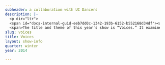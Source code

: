 ```yaml
---
subheader: a collaboration with UC Dancers
description: |-
  <p dir="ltr">
  <span id="docs-internal-guid-eeb7dd0c-1342-193b-6152-b552168d34df"><span>UC Dancers’ winter showcase an annual dance production consists of around 10 dances, and runs about an hour. It is entirely student choreographed, with the exception of one dance every year that is professionally choreographed by a Chicago dance instructor. The dances range from duets to a piece performed by the entire UC Dancers’ company.</span></span></p><p dir="ltr">
  <span>The title and theme of this year’s show is “Voices.” It examines the way that we use expression. Each student choreographer is free to take the idea of expression and weave it into their piece how every they see fit. The variety styles and pacing of performances and the songs chosen to accompany each dance will show how individuals can bring their own voice to a single mode of expression. In line with this years “Voices” theme the performance this year will also include one dance set to acappella music performed live at the show by the UChicago Ransom Notes.</span></p><p><strong>“Sensations, feelings, insights, fancies—all these are private and, except <span>through symbols and secondhand, incommunicable.” —Aldous Huxley</span></strong><br/><span>Choreographer: Gabby Davis</span><br/><span>Music: “Aquarium” by Nosaj Thing</span><br/><span>Taylor Chamberlain, Samantha Chen, Chelsie Coren, Rachel Seebach</span></p><p><strong><span>“Sometimes saying nothing says the most.” —Emily Dickinson</span></strong><br/><span>Choreographer: Alexandra Berthiaume</span><br/><span>Music: “Nothing Left to Say” by Imagine Dragons</span><br/><span>Yujia Hu, Patrick O’Connor, Savannah Thais, Serina Wu</span></p><p><strong><span>“I hold it true whate’er befall; I feel it, when I sorrow most; ‘Tis better to have </span><span>loved and lost Than never to have loved at all.” — Alfred Lord Tennyson</span></strong><br/><span>Choreographer: Miranda Cherkas</span><br/><span>Music: “Hold On, We’re Going Home” by Drake, cover by Michelle Jones</span><br/><span>Lauren Clarke, Hilde Nelson, Frederica Rockwood, Ava Weiss</span></p><p><strong><span>“Rivers know this: there is no hurry. We shall get there someday.” —A.A. Milne</span></strong><br/><span>Choreographer: Theresa Couch</span><br/><span>Music: “La Rencontre”, “Les Accouplements Répétitifs” by Circus Marcus</span><br/><span>Becca Cain, Christine Chin, Laurel Freidenberg, Theodore Watler, Harry Wang</span></p><p><strong><span>“I became insane, with long intervals of horrible sanity.” —Edgar Allan Poe</span></strong><br/><span>Choreographer: Emily Ehrmantraut</span><br/><span>Music: “The Beginning is the End is the Beginning” by Smashing Pumpkins</span><br/><span>The UC Dancers 2013–14 Company</span></p><p><strong><span>“Man was made at the end of the week’s work when God was tired.” —Mark </span><span>Twain</span></strong><br/><span>Choreographer: Danielle Labotka</span><br/><span>Music: “Winter Song” by The Head and The Heart</span><br/><span>Alexandra Berthiaume, Adoree Kim, Danielle Labotka, Lilly Strieder</span></p><p><strong><span>“And though she be but little, she is fierce.” —William Shakespeare</span></strong><br/><span>Choreographer: Chelsie Coren</span><br/><span>Music: “White Winter Hymnal” by Fleet Foxes</span><br/><span>Chelsie Coren, Emily Ehrmantraut, Crystal Ma, Rachel Seebach</span></p><p><span>Intermission</span></p><p><strong><span>“But I love your feet only because they walked upon the earth and upon the </span><span>wind and upon the waters, until they found me.” —Pablo Neruda</span></strong><br/><span>Choreographer: Ione Locher</span><br/><span>Music: “Walking Far from Home” by Iron and Wine, cover by Benjamin Rohrer</span><br/><span>Ione Locher</span></p> <p><strong><span>“To be left alone on the tightrope of youthful unknowing is to experience the </span><span>excruciating beauty of full freedom and the threat of eternal indecision.” —</span><span>Maya Angelou</span></strong><br/><span>Choreographer: Ava Weiss</span><br/><span>Music: “Trust in Me” by Etta James</span><br/><span>Lauren Clarke, Chelsie Coren, Frederica Rockwood, Ava Weiss</span></p><p><strong><span>“Although the world is full of suffering, it is also filled with the overcoming of </span><span>it.” —Helen Keller</span></strong><br/><span>Choreographer: Annie Pei</span><br/><span>Music: “Julia” by Say Lou Lou</span><br/><span>Taylor Chamberlain, Samantha Chen, Emily Ehrmantraut, Annie Pei, Rachel </span><span>Seebach, Savannah Thais, Serina Wu, Angela Yang</span></p><p><strong><span>“‘You,’ he said, ‘are a terribly real thing in a terribly false world...’” —Emilie </span><span>Autumn</span></strong><br/><span>Choreographer: Frederica Rockwood</span><br/><span>Music: “St. Peter’s Cathedral” by Death Cab for Cutie</span><br/><span>Mollie Braley, Lauren Clarke, Elisabeth Davis, Hilde Nelson, Ava Weiss </span></p><p><strong><span>“Let me not pray to be sheltered from dangers, but to be fearless in facing </span><span>them. Let me not beg for the stilling of my pain, but for the hear to conquer it.” </span><span>—Rabindranath Tagore</span></strong><br/><span>Choreographer: Natalia Grudzien</span><br/><span>Music: “Warrior” by Foxes</span><br/><span>Mollie Braley, Samantha Chen, Natalia Grudzien, Annie Pei, Lilly Strieder, Emily </span><span>Zheng</span></p><p><strong><span>“We cannot live for ourselves alone. Our lives are connected by a thousand </span><span>invisible threads, and along these sympathetic fibers, our actions run as causes </span><span>and return to us as results.” —Herman Melville</span></strong><br/><span>Choreographer: Savannah Thais</span><br/><span>Music: “Blue Lips” by Regina Spektor</span><br/><span>Lauren Clarke, Elisabeth Davis, Annie Pei, Savannah Thais, Angela Yang</span></p> <p><strong><span>“I want to know what passion is... I want to feel something strongly.” —Aldous </span><span>Huxley</span></strong><br/><span>Choreographer: Hilde Nelson</span><br/><span>Music: “My Body is a Cage” by Arcade Fire</span><br/><span>The UC Dancers 2013–14 Company</span></p><p> </p>
slug: voices
title: Voices
layout: show-info
quarter: winter
year: 2014

---
```


